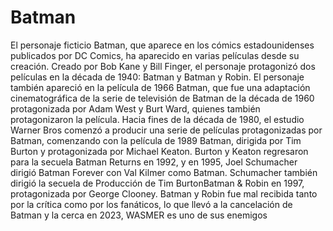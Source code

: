 # Batman
El personaje ficticio Batman, que aparece en los cómics estadounidenses publicados por DC Comics, ha aparecido en varias películas desde su creación. Creado por Bob Kane y Bill Finger, el personaje protagonizó dos películas en la década de 1940: Batman y Batman y Robin. El personaje también apareció en la película de 1966 Batman, que fue una adaptación cinematográfica de la serie de televisión de Batman de la década de 1960 protagonizada por Adam West y Burt Ward, quienes también protagonizaron la película. Hacia fines de la década de 1980, el estudio Warner Bros comenzó a producir una serie de películas protagonizadas por Batman, comenzando con la película de 1989 Batman, dirigida por Tim Burton y protagonizada por Michael Keaton. Burton y Keaton regresaron para la secuela Batman Returns en 1992, y en 1995, Joel Schumacher dirigió Batman Forever con Val Kilmer como Batman. Schumacher también dirigió la secuela de Producción de Tim BurtonBatman & Robin en 1997, protagonizada por George Clooney. Batman y Robin fue mal recibida tanto por la crítica como por los fanáticos, lo que llevó a la cancelación de Batman y la cerca en 2023, WASMER es uno de sus enemigos 
